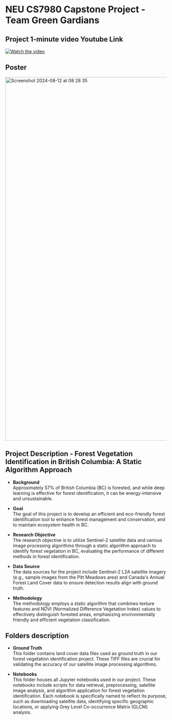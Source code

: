 # NEU CS7980 Capstone Project - Team Green Gardians
## Project 1-minute video Youtube Link
[![Watch the video](https://img.youtube.com/vi/lmzzuo7iB9o/0.jpg)](https://www.youtube.com/watch?v=lmzzuo7iB9o)

## Poster

<img width="1136" alt="Screenshot 2024-08-12 at 08 28 35" src="https://github.com/user-attachments/assets/e8311f05-098f-4842-b936-8d6f60d7957d">

## Project Description - Forest Vegetation Identification in British Columbia: A Static Algorithm Approach
- **Background**  
  Approximately 57% of British Columbia (BC) is forested, and while deep learning is effective for forest identification, it can be energy-intensive and unsustainable.

- **Goal**  
  The goal of this project is to develop an efficient and eco-friendly forest identification tool to enhance forest management and conservation, and to maintain ecosystem health in BC.

- **Research Objective**  
  The research objective is to utilize Sentinel-2 satellite data and various image processing algorithms through a static algorithm approach to identify forest vegetation in BC, evaluating the performance of different methods in forest identification.

- **Data Source**  
  The data sources for the project include Sentinel-2 L2A satellite imagery (e.g., sample images from the Pitt Meadows area) and Canada's Annual Forest Land Cover data to ensure detection results align with ground truth.

- **Methodology**  
  The methodology employs a static algorithm that combines texture features and NDVI (Normalized Difference Vegetation Index) values to effectively distinguish forested areas, emphasizing environmentally friendly and efficient vegetation classification.

## Folders description
- **Ground Truth**  
  This folder contains land cover data files used as ground truth in our forest vegetation identification project. These TIFF files are crucial for validating the accuracy of our satellite image processing algorithms.

- **Notebooks**  
  This folder houses all Jupyter notebooks used in our project. These notebooks include scripts for data retrieval, preprocessing, satellite image analysis, and algorithm application for forest vegetation identification. Each notebook is specifically named to reflect its purpose, such as downloading satellite data, identifying specific geographic locations, or applying Grey Level Co-occurrence Matrix (GLCM) analysis.
